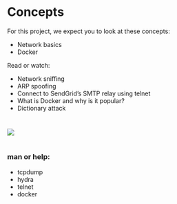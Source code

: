 # Concepts
For this project, we expect you to look at these concepts:

- Network basics
- Docker

Read or watch:
- Network sniffing
- ARP spoofing
- Connect to SendGrid’s SMTP relay using telnet
- What is Docker and why is it popular?
- Dictionary attack
#
![](https://www.thesslstore.com/blog/wp-content/uploads/2021/02/arp0.png)

#
### man or help:

- tcpdump
- hydra
- telnet
- docker
